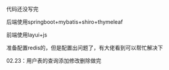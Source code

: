 代码还没写完

后端使用springboot+mybatis+shiro+thymeleaf

前端使用layui+js

准备配置redis的，但是配置出问题了，有大佬看到可以帮忙解决下

02.23：用户表的查询添加修改删除做完